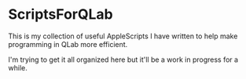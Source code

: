 # ScriptsForQLab
This is my collection of useful AppleScripts I have written to help make programming in QLab more efficient.

I'm trying to get it all organized here but it'll be a work in progress for a while.